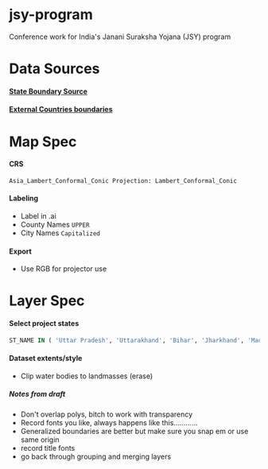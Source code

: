 # jsy-program
Conference work for India's Janani Suraksha Yojana (JSY) program


Data Sources
======

#### [State Boundary Source](https://services8.arcgis.com/8p4cTJERnT5sCxpI/arcgis/rest/services/India_State_Boundary/FeatureServer/0) 

#### [External Countries boundaries](https://www.naturalearthdata.com/downloads/10m-cultural-vectors/)


Map Spec
======

#### CRS
```Asia_Lambert_Conformal_Conic Projection: Lambert_Conformal_Conic```

#### Labeling
- Label in .ai
- County Names ```UPPER```
- City Names ```Capitalized```

#### Export
- Use RGB for projector use

Layer Spec
======

#### Select project states
```sql
ST_NAME IN ( 'Uttar Pradesh', 'Uttarakhand', 'Bihar', 'Jharkhand', 'Madhya Pradesh', 'Chhattisgarh', 'Himachal Pradesh', 'Rajasthan', 'Orissa', 'Jammu And Kashmir')
```

#### Dataset extents/style

- Clip water bodies to landmasses (erase)



##### Notes from draft
- Don't overlap polys, bitch to work with transparency
- Record fonts you like, always happens like this............
- Generalized boundaries are better but make sure you snap em or use same origin 
- record title fonts 
- go back through grouping and merging layers






